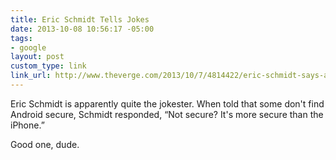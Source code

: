 ```yaml
---
title: Eric Schmidt Tells Jokes
date: 2013-10-08 10:56:17 -05:00
tags:
- google
layout: post
custom_type: link
link_url: http://www.theverge.com/2013/10/7/4814422/eric-schmidt-says-android-is-more-secure-than-iphone
---
```


Eric Schmidt is apparently quite the jokester. When told that some don't find Android secure, Schmidt responded, “Not secure? It's more secure than the iPhone.”

Good one, dude.
